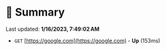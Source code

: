 # 📖 Summary
Last updated: **1/16/2023, 7:49:02 AM**

- `GET` [https://google.com](https://google.com) - **Up** (153ms)
